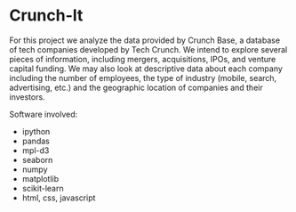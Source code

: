 Crunch-It
=========

For this project we analyze the data provided by Crunch Base, a database of tech companies developed by Tech Crunch. We intend to explore several pieces of information, including mergers, acquisitions, IPOs, and venture capital funding. We may also look at descriptive data about each company including the number of employees, the type of industry (mobile, search, advertising, etc.) and the geographic location of companies and their investors.

Software involved:
* ipython
* pandas
* mpl-d3
* seaborn
* numpy
* matplotlib
* scikit-learn
* html, css, javascript
